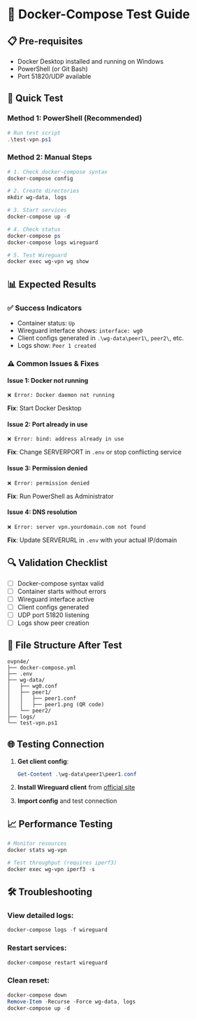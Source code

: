 # 🔧 Docker-Compose Test Guide

## 📋 Pre-requisites
- Docker Desktop installed and running on Windows
- PowerShell (or Git Bash)
- Port 51820/UDP available

## 🚀 Quick Test

### Method 1: PowerShell (Recommended)
```powershell
# Run test script
.\test-vpn.ps1
```

### Method 2: Manual Steps
```powershell
# 1. Check docker-compose syntax
docker-compose config

# 2. Create directories
mkdir wg-data, logs

# 3. Start services
docker-compose up -d

# 4. Check status
docker-compose ps
docker-compose logs wireguard

# 5. Test Wireguard
docker exec wg-vpn wg show
```

## 📊 Expected Results

### ✅ Success Indicators
- Container status: `Up`
- Wireguard interface shows: `interface: wg0`
- Client configs generated in `.\wg-data\peer1\`, `peer2\`, etc.
- Logs show: `Peer 1 created`

### ⚠️ Common Issues & Fixes

#### Issue 1: Docker not running
```
❌ Error: Docker daemon not running
```
**Fix**: Start Docker Desktop

#### Issue 2: Port already in use
```
❌ Error: bind: address already in use
```
**Fix**: Change SERVERPORT in `.env` or stop conflicting service

#### Issue 3: Permission denied
```
❌ Error: permission denied
```
**Fix**: Run PowerShell as Administrator

#### Issue 4: DNS resolution
```
❌ Error: server vpn.yourdomain.com not found
```
**Fix**: Update SERVERURL in `.env` with your actual IP/domain

## 🔍 Validation Checklist

- [ ] Docker-compose syntax valid
- [ ] Container starts without errors
- [ ] Wireguard interface active
- [ ] Client configs generated
- [ ] UDP port 51820 listening
- [ ] Logs show peer creation

## 📁 File Structure After Test
```
ovpn4e/
├── docker-compose.yml
├── .env
├── wg-data/
│   ├── wg0.conf
│   ├── peer1/
│   │   ├── peer1.conf
│   │   ├── peer1.png (QR code)
│   └── peer2/
├── logs/
└── test-vpn.ps1
```

## 🌐 Testing Connection

1. **Get client config**:
   ```powershell
   Get-Content .\wg-data\peer1\peer1.conf
   ```

2. **Install Wireguard client** from [official site](https://www.wireguard.com/install/)

3. **Import config** and test connection

## 📈 Performance Testing

```powershell
# Monitor resources
docker stats wg-vpn

# Test throughput (requires iperf3)
docker exec wg-vpn iperf3 -s
```

## 🛠️ Troubleshooting

### View detailed logs:
```powershell
docker-compose logs -f wireguard
```

### Restart services:
```powershell
docker-compose restart wireguard
```

### Clean reset:
```powershell
docker-compose down
Remove-Item -Recurse -Force wg-data, logs
docker-compose up -d
```
